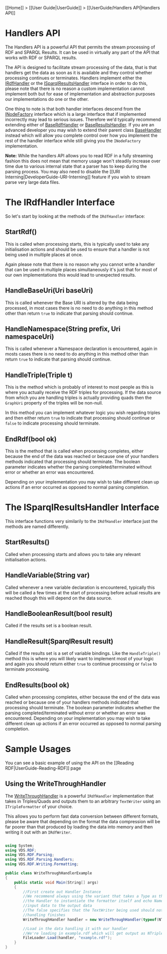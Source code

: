 [[Home]] > [[User Guide|UserGuide]] > [[UserGuide/Handlers API|Handlers API]]

# Handlers API 

The Handlers API is a powerful API that permits the stream processing of RDF and SPARQL Results.  It can be used in virtually any part of the API that works with RDF or SPARQL results.

The API is designed to facilitate stream processing of the data, that is that handlers get the data as soon as it is available and they control whether processing continues or terminates. Handlers implement either the [IRdfHandler](http://www.dotnetrdf.org/api/index.asp?Topic=VDS.RDF.Parsing.Handlers.IRdfHandler) or the [ISparqlResultsHandler](http://www.dotnetrdf.org/api/index.asp?Topic=VDS.RDF.Parsing.Handlers.ISparqlResultsHandler) interface in order to do this, please note that there is no reason a custom implementation cannot implement both but for ease of implementation and abstraction purposes our implementations do one or the other.

One thing to note is that both handler interfaces descend from the [INodeFactory](http://www.dotnetrdf.org/api/index.asp?Topic=VDS.RDF.INodeFactory) interface which is a large interface that if implemented incorrectly may lead to serious issues. Therefore we'd typically recommend extending either of [BaseRdfHandler](http://www.dotnetrdf.org/api/index.asp?Topic=VDS.RDF.Parsing.Handlers.BaseRdfHandler) or [BaseResultsHandler](http://www.dotnetrdf.org/api/index.asp?Topic=VDS.RDF.Parsing.Handlers.BaseResultsHandler). If you are an advanced developer you may wish to extend their parent class [BaseHandler](http://www.dotnetrdf.org/api/index.asp?Topic=VDS.RDF.Parsing.Handlers.BaseHandler) instead which will allow you complete control over how you implement the rest of the handler interface while still giving you the `INodeFactory` implementation.

**Note:** While the handlers API allows you to read RDF in a fully streaming fashion this does not mean that memory usage won't steadily increase over time due to various internal state that a parser has to keep during the parsing process.  You may also need to disable the [[URI Interning|DeveloperGuide-URI-Interning]] feature if you wish to stream parse very large data files.

# The IRdfHandler Interface 

So let's start by looking at the methods of the `IRdfHandler` interface:

## StartRdf() 

This is called when processing starts, this is typically used to take any initialisation actions and should be used to ensure that a handler is not being used in multiple places at once.

Again please note that there is no reason why you cannot write a handler that can be used in multiple places simultaneously it's just that for most of our own implementations this would lead to unexpected results.

## HandleBaseUri(Uri baseUri) 

This is called whenever the Base URI is altered by the data being processed, in most cases there is no need to do anything in this method other than return `true` to indicate that parsing should continue.

## HandleNamespace(String prefix, Uri namespaceUri) 

This is called whenever a Namespace declaration is encountered, again in mosts cases there is no need to do anything in this method other than return `true` to indicate that parsing should continue.

## HandleTriple(Triple t) 

This is the method which is probably of interest to most people as this is where you actually receive the RDF triples for processing. If the data source from which you are handling triples is actually providing quads then the `GraphUri` property of the triples will be non-null.

In this method you can implement whatever logic you wish regarding triples and then either return `true` to indicate that processing should continue or `false` to indicate processing should terminate.

## EndRdf(bool ok) 

This is the method that is called when processing completes, either because the end of the data was reached or because one of your handlers methods indicated that processing should terminate. The boolean parameter indicates whether the parsing completed/terminated without error or whether an error was encountered. 

Depending on your implementation you may wish to take different clean up actions if an error occurred as opposed to normal parsing completion.

# The ISparqlResultsHandler Interface 

This interface functions very similarily to the `IRdfHandler` interface just the methods are named differently.

## StartResults() 

Called when processing starts and allows you to take any relevant initialisation actions.

## HandleVariable(String var) 

Called whenever a new variable declaration is encountered, typically this will be called a few times at the start of processing before actual results are reached though this will depend on the data source.

## HandleBooleanResult(bool result) 

Called if the results set is a boolean result.

## HandleResult(SparqlResult result) 

Called if the results set is a set of variable bindings. Like the `HandleTriple()` method this is where you will likely want to implement most of your logic and again you should return either `true` to continue processing or `false` to terminate processing.

## EndResults(bool ok) 

Called when processing completes, either because the end of the data was reached or because one of your handlers methods indicated that processing should terminate. The boolean parameter indicates whether the parsing completed/terminated without error or whether an error was encountered. Depending on your implementation you may wish to take different clean up actions if an error occurred as opposed to normal parsing completion.

# Sample Usages 

You can see a basic example of using the API on the [[Reading RDF|UserGuide-Reading-RDF]] page

## Using the WriteThroughHandler 

The [WriteThroughHandler](http://www.dotnetrdf.org/api/index.asp?Topic=VDS.RDF.Parsing.Handlers.WriteThroughHandler) is a powerful `IRdfHandler` implementation that takes in Triples/Quads and outputs them to an arbitrary `TextWriter` using an `ITripleFormatter` of your choice.

This allows you to perform fast data conversion between different formats, please be aware that depending on the format the data compression will be far poorer than that produced by loading the data into memory and then writing it out with an `IRdfWriter`.

```csharp

using System;
using VDS.RDF;
using VDS.RDF.Parsing;
using VDS.RDF.Parsing.Handlers;
using VDS.RDF.Writing.Formatting;

public class WriteThroughHandlerExample
{
	public static void Main(String[] args)
	{
		//First create out Handler Instance
		//We recommend always using the variant that takes a Type as this allows
		//the Handler to instantiate the formatter itself and echo Namespaces from the
		//input data to the output data
		//The false specifies that the TextWriter being used should not be closed when
		//handling finishes
		WriteThroughHandler handler = new WriteThroughHandler(typeof(NTriplesFormatter), Console.Out, false);

		//Load in the data handling it with our handler
		//We're loading in example.rdf which will get output as NTriples to the Console
		FileLoader.Load(handler, "example.rdf");
	}
}
```